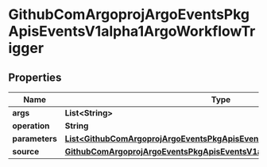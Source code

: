 

# GithubComArgoprojArgoEventsPkgApisEventsV1alpha1ArgoWorkflowTrigger


## Properties

Name | Type | Description | Notes
------------ | ------------- | ------------- | -------------
**args** | **List&lt;String&gt;** |  |  [optional]
**operation** | **String** |  |  [optional]
**parameters** | [**List&lt;GithubComArgoprojArgoEventsPkgApisEventsV1alpha1TriggerParameter&gt;**](GithubComArgoprojArgoEventsPkgApisEventsV1alpha1TriggerParameter.md) |  |  [optional]
**source** | [**GithubComArgoprojArgoEventsPkgApisEventsV1alpha1ArtifactLocation**](GithubComArgoprojArgoEventsPkgApisEventsV1alpha1ArtifactLocation.md) |  |  [optional]



